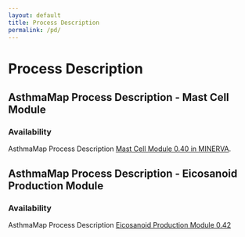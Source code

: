 ```yaml
---
layout: default
title: Process Description
permalink: /pd/
---
```


# Process Description

## AsthmaMap Process Description - Mast Cell Module

### Availability 

AsthmaMap Process Description [Mast Cell Module 0.40 in MINERVA](http://asthma.uni.lu/minerva/index.xhtml?id=mast_cell&x=11680&y=2300&zoom=6).

## AsthmaMap Process Description - Eicosanoid Production Module

### Availability 

AsthmaMap Process Description [Eicosanoid Production Module 0.42](http://asthma.uni.lu/minerva/index.xhtml?id=AA_V42_SBGN&x=2050&y=1050&zoom=4)
